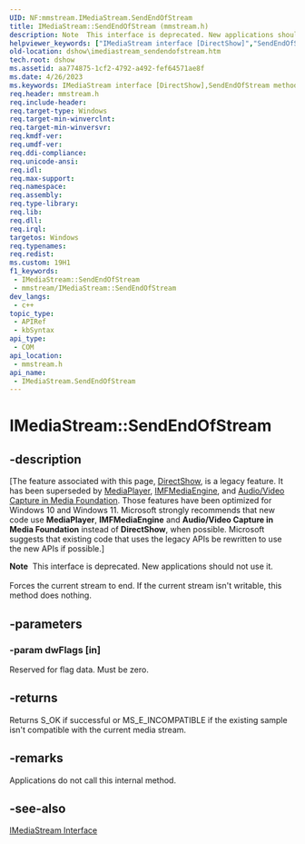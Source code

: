 ```yaml
---
UID: NF:mmstream.IMediaStream.SendEndOfStream
title: IMediaStream::SendEndOfStream (mmstream.h)
description: Note  This interface is deprecated. New applications should not use it. Forces the current stream to end. If the current stream isn't writable, this method does nothing.
helpviewer_keywords: ["IMediaStream interface [DirectShow]","SendEndOfStream method","IMediaStream.SendEndOfStream","IMediaStream::SendEndOfStream","IMediaStreamSendEndOfStream","SendEndOfStream","SendEndOfStream method [DirectShow]","SendEndOfStream method [DirectShow]","IMediaStream interface","dshow.imediastream_sendendofstream","mmstream/IMediaStream::SendEndOfStream"]
old-location: dshow\imediastream_sendendofstream.htm
tech.root: dshow
ms.assetid: aa774875-1cf2-4792-a492-fef64571ae8f
ms.date: 4/26/2023
ms.keywords: IMediaStream interface [DirectShow],SendEndOfStream method, IMediaStream.SendEndOfStream, IMediaStream::SendEndOfStream, IMediaStreamSendEndOfStream, SendEndOfStream, SendEndOfStream method [DirectShow], SendEndOfStream method [DirectShow],IMediaStream interface, dshow.imediastream_sendendofstream, mmstream/IMediaStream::SendEndOfStream
req.header: mmstream.h
req.include-header: 
req.target-type: Windows
req.target-min-winverclnt: 
req.target-min-winversvr: 
req.kmdf-ver: 
req.umdf-ver: 
req.ddi-compliance: 
req.unicode-ansi: 
req.idl: 
req.max-support: 
req.namespace: 
req.assembly: 
req.type-library: 
req.lib: 
req.dll: 
req.irql: 
targetos: Windows
req.typenames: 
req.redist: 
ms.custom: 19H1
f1_keywords:
 - IMediaStream::SendEndOfStream
 - mmstream/IMediaStream::SendEndOfStream
dev_langs:
 - c++
topic_type:
 - APIRef
 - kbSyntax
api_type:
 - COM
api_location:
 - mmstream.h
api_name:
 - IMediaStream.SendEndOfStream
---
```


# IMediaStream::SendEndOfStream


## -description

\[The feature associated with this page, [DirectShow](/windows/win32/directshow/directshow), is a legacy feature. It has been superseded by [MediaPlayer](/uwp/api/Windows.Media.Playback.MediaPlayer), [IMFMediaEngine](/windows/win32/api/mfmediaengine/nn-mfmediaengine-imfmediaengine), and [Audio/Video Capture in Media Foundation](windows/win32/medfound/audio-video-capture-in-media-foundation). Those features have been optimized for Windows 10 and Windows 11. Microsoft strongly recommends that new code use **MediaPlayer**, **IMFMediaEngine** and **Audio/Video Capture in Media Foundation** instead of **DirectShow**, when possible. Microsoft suggests that existing code that uses the legacy APIs be rewritten to use the new APIs if possible.\]

<div class="alert"><b>Note</b>  This interface is deprecated. New applications should not use it.</div>
<div> </div>
Forces the current stream to end. If the current stream isn't writable, this method does nothing.

## -parameters

### -param dwFlags [in]

Reserved for flag data. Must be zero.

## -returns

Returns S_OK if successful or MS_E_INCOMPATIBLE if the existing sample isn't compatible with the current media stream.

## -remarks

Applications do not call this internal method.

## -see-also

<a href="/windows/desktop/api/mmstream/nn-mmstream-imediastream">IMediaStream Interface</a>